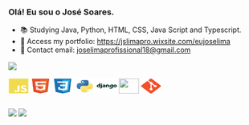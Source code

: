 ### Olá! Eu sou o José Soares.

- 📚 Studying Java, Python, HTML, CSS, Java Script and Typescript.
- 🔗 Access my portfolio: https://jslimapro.wixsite.com/eujoselima
- 📧 Contact email: joselimaprofissional18@gmail.com

<a href="https://github.com/anuraghazra/github-readme-stats">
  <img height=200 align="center" src="https://github-readme-stats.vercel.app/api?username=jose-lima-dev&theme=tokyonight" />
</a>


<div style="display: inline_block"><br>
  <img align="center" alt="Rafa-Js" height="30" width="40" src="https://raw.githubusercontent.com/devicons/devicon/master/icons/javascript/javascript-plain.svg">
  <img align="center" alt="Rafa-HTML" height="30" width="40" src="https://raw.githubusercontent.com/devicons/devicon/master/icons/html5/html5-original.svg">
  <img align="center" alt="Rafa-CSS" height="30" width="40" src="https://raw.githubusercontent.com/devicons/devicon/master/icons/css3/css3-original.svg">
  <img align="center" alt="Rafa-Python" height="30" width="40" src="https://raw.githubusercontent.com/devicons/devicon/master/icons/python/python-original.svg">
  <img align="center" alt="Iuri-Torres--Django" height="30" width="40" src="https://github.com/devicons/devicon/blob/master/icons/django/django-plain-wordmark.svg">
  <img align="center" height="30" width="40" src="https://cdn.jsdelivr.net/gh/devicons/devicon/icons/java/java-original.svg" />
  <img align="center" alt="Iuri-Torres-Git" height="30" width="40" src="https://github.com/devicons/devicon/blob/master/icons/git/git-original.svg">
          
</div>

##

<div> 
  <a href="https://www.instagram.com/invites/contact/?i=16gliqlj2731t&utm_content=3xu94fs" target="_blank"><img src="https://img.shields.io/badge/-Instagram-%23E4405F?style=for-the-badge&logo=instagram&logoColor=white" target="_blank"></a>
  <a href="https://www.linkedin.com/in/jos%C3%A9-soares-850950224"><img src="https://img.shields.io/badge/-LinkedIn-%230077B5?style=for-the-badge&logo=linkedin&logoColor=white" target="_blank"></a> 
  
</div>

